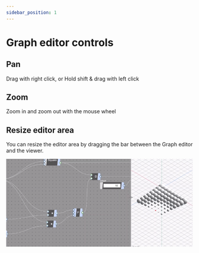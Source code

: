 ```yaml
---
sidebar_position: 1
---
```


# Graph editor controls

## Pan
Drag with right click, or Hold shift & drag with left click

## Zoom
Zoom in and zoom out with the mouse wheel

## Resize editor area

You can resize the editor area by dragging the bar between the Graph editor and the viewer.

![ResizeEditorArea](/img/user/basics/user-interfaces/ResizeEditorArea.gif)
